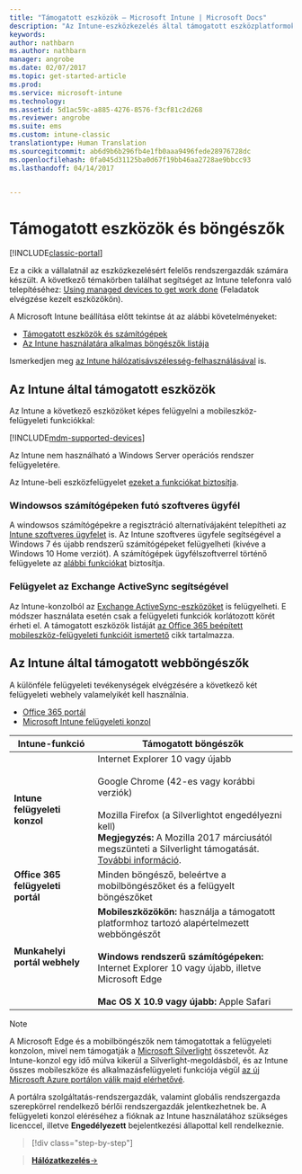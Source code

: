 ```yaml
---
title: "Támogatott eszközök – Microsoft Intune | Microsoft Docs"
description: "Az Intune-eszközkezelés által támogatott eszközplatformok és böngészők listája"
keywords: 
author: nathbarn
ms.author: nathbarn
manager: angrobe
ms.date: 02/07/2017
ms.topic: get-started-article
ms.prod: 
ms.service: microsoft-intune
ms.technology: 
ms.assetid: 5d1ac59c-a885-4276-8576-f3cf81c2d268
ms.reviewer: angrobe
ms.suite: ems
ms.custom: intune-classic
translationtype: Human Translation
ms.sourcegitcommit: ab6d9b6b296fb4e1fb0aaa9496fede28976728dc
ms.openlocfilehash: 0fa045d31125ba0d67f19bb46aa2728ae9bbcc93
ms.lasthandoff: 04/14/2017


---
```


# <a name="supported-devices-and-browsers"></a>Támogatott eszközök és böngészők

[!INCLUDE[classic-portal](../includes/classic-portal.md)]

Ez a cikk a vállalatnál az eszközkezelésért felelős rendszergazdák számára készült. A következő témakörben találhat segítséget az Intune telefonra való telepítéséhez: [Using managed devices to get work done](https://docs.microsoft.com/intune/enduser/company-portal-frequently-asked-questions) (Feladatok elvégzése kezelt eszközökön).

A Microsoft Intune beállítása előtt tekintse át az alábbi követelményeket:

- [Támogatott eszközök és számítógépek](#intune-supported-devices)
- [Az Intune használatára alkalmas böngészők listája](#intune-supported-web-browsers)

Ismerkedjen meg [az Intune hálózatisávszélesség-felhasználásával](network-bandwidth-use.md) is.

## <a name="intune-supported-devices"></a>Az Intune által támogatott eszközök

Az Intune a következő eszközöket képes felügyelni a mobileszköz-felügyeleti funkciókkal:

[!INCLUDE[mdm-supported-devices](../includes/mdm-supported-devices.md)]

Az Intune nem használható a Windows Server operációs rendszer felügyeletére.

Az Intune-beli eszközfelügyelet [ezeket a funkciókat biztosítja](mobile-device-management-capabilities-in-microsoft-intune.md).

### <a name="windows-pc-software-client"></a>Windowsos számítógépeken futó szoftveres ügyfél

A windowsos számítógépekre a regisztráció alternatívájaként telepítheti az [Intune szoftveres ügyfelet](/intune/deploy-use/manage-windows-pcs-with-microsoft-intune) is. Az Intune szoftveres ügyfele segítségével a Windows 7 és újabb rendszerű számítógépeket felügyelheti (kivéve a Windows 10 Home verziót). A számítógépek ügyfélszoftverrel történő felügyelete az [alábbi funkciókat](windows-pc-management-capabilities-in-microsoft-intune.md) biztosítja.

### <a name="exchange-activesync-management"></a>Felügyelet az Exchange ActiveSync segítségével

Az Intune-konzolból az [Exchange ActiveSync-eszközöket](/intune/deploy-use/mobile-device-management-with-exchange-activesync-and-microsoft-intune) is felügyelheti. E módszer használata esetén csak a felügyeleti funkciók korlátozott körét érheti el. A támogatott eszközök listáját [az Office 365 beépített mobileszköz-felügyeleti funkcióit ismertető](https://support.office.com/article/Capabilities-of-built-in-Mobile-Device-Management-for-Office-365-a1da44e5-7475-4992-be91-9ccec25905b0) cikk tartalmazza.

## <a name="intune-supported-web-browsers"></a>Az Intune által támogatott webböngészők

A különféle felügyeleti tevékenységek elvégzésére a következő két felügyeleti webhely valamelyikét kell használnia.

- [Office 365 portál](http://go.microsoft.com/fwlink/p/?LinkId=698854)
- [Microsoft Intune felügyeleti konzol](https://admin.manage.microsoft.com/)

|Intune-funkció |Támogatott böngészők|
|---------|---------|
|**Intune felügyeleti konzol**     |  Internet Explorer 10 vagy újabb<br /><br />Google Chrome (42-es vagy korábbi verziók)<br /><br />Mozilla Firefox (a Silverlightot engedélyezni kell)<br />**Megjegyzés:** A Mozilla 2017 márciusától megszünteti a Silverlight támogatását. [További információ](https://go.microsoft.com/fwlink/?linkid=836872). |
|**Office 365 felügyeleti portál**     |Minden böngésző, beleértve a mobilböngészőket és a felügyelt böngészőket  |
|**Munkahelyi portál webhely**     |**Mobileszközökön:** használja a támogatott platformhoz tartozó alapértelmezett webböngészőt   <br /><br />**Windows rendszerű számítógépeken:** Internet Explorer 10 vagy újabb, illetve Microsoft Edge<br /><br />**Mac OS X 10.9 vagy újabb:** Apple Safari    |

> [!Note]
> A Microsoft Edge és a mobilböngészők nem támogatottak a felügyeleti konzolon, mivel nem támogatják a [Microsoft Silverlight](https://msdn.microsoft.com/library/cc838158(v=vs.95).aspx) összetevőt. Az Intune-konzol egy idő múlva kikerül a Silverlight-megoldásból, és az Intune összes mobileszköze és alkalmazásfelügyeleti funkciója végül [az új Microsoft Azure portálon válik majd elérhetővé](https://blogs.technet.microsoft.com/enterprisemobility/2015/11/17/enhancing-managed-mobile-productivity/).


A portálra szolgáltatás-rendszergazdák, valamint globális rendszergazda szerepkörrel rendelkező bérlői rendszergazdák jelentkezhetnek be. A felügyeleti konzol eléréséhez a fióknak az Intune használatához szükséges licenccel, illetve **Engedélyezett** bejelentkezési állapottal kell rendelkeznie.

>[!div class="step-by-step"]

>[**Hálózatkezelés**&rarr;](network-bandwidth-use.md)  

